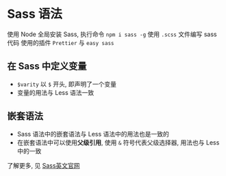 # Sass 语法

使用 Node 全局安装 Sass, 执行命令 `npm i sass -g`
使用 `.scss` 文件编写 sass 代码
使用的插件 `Prettier` 与 `easy sass`

## 在 Sass 中定义变量

- `$varity` 以 `$` 开头, 即声明了一个变量
- 变量的用法与 Less 语法一致

## 嵌套语法

- Sass 语法中的嵌套语法与 Less 语法中的用法也是一致的
- 在嵌套语法中可以使用**父级引用**, 使用 `&` 符号代表父级选择器, 用法也与 Less 中的一致

了解更多, 见 [Sass英文官网](<https://sass-lang.com>)

